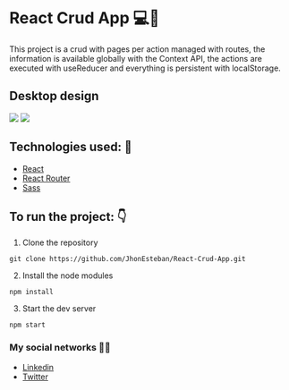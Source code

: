 # React Crud App 💻💼

This project is a crud with pages per action managed with routes, the information is available globally with the Context API, the actions are executed with useReducer and everything is persistent with localStorage.

## Desktop design

![](https://i.imgur.com/QytbGly.png)
![](https://i.imgur.com/7mAdZLT.png)

## Technologies used: 📕

- [React](https://reactjs.org/ 'Click here')
- [React Router](https://reactrouter.com/web/guides/quick-start 'Click here')
- [Sass](https://sass-lang.com/ 'Click here')

## To run the project: 👇

1. Clone the repository

```
git clone https://github.com/JhonEsteban/React-Crud-App.git
```

2. Install the node modules

```
npm install
```

3. Start the dev server

```
npm start
```

### My social networks 👋🏼

- [Linkedin](https://www.linkedin.com/in/jhon-esteban-herrera-zabala-6b960b196 'My Linkendin')
- [Twitter](https://twitter.com/JhonDev_19 'My Twitter')
